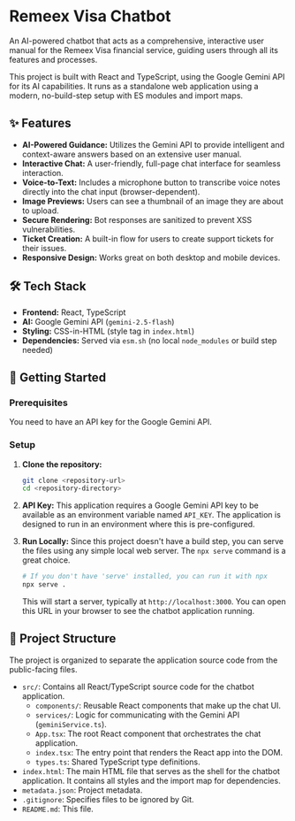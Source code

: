 # Remeex Visa Chatbot

An AI-powered chatbot that acts as a comprehensive, interactive user manual for the Remeex Visa financial service, guiding users through all its features and processes.

This project is built with React and TypeScript, using the Google Gemini API for its AI capabilities. It runs as a standalone web application using a modern, no-build-step setup with ES modules and import maps.

## ✨ Features

-   **AI-Powered Guidance:** Utilizes the Gemini API to provide intelligent and context-aware answers based on an extensive user manual.
-   **Interactive Chat:** A user-friendly, full-page chat interface for seamless interaction.
-   **Voice-to-Text:** Includes a microphone button to transcribe voice notes directly into the chat input (browser-dependent).
-   **Image Previews:** Users can see a thumbnail of an image they are about to upload.
-   **Secure Rendering:** Bot responses are sanitized to prevent XSS vulnerabilities.
-   **Ticket Creation:** A built-in flow for users to create support tickets for their issues.
-   **Responsive Design:** Works great on both desktop and mobile devices.

## 🛠️ Tech Stack

-   **Frontend:** React, TypeScript
-   **AI:** Google Gemini API (`gemini-2.5-flash`)
-   **Styling:** CSS-in-HTML (style tag in `index.html`)
-   **Dependencies:** Served via `esm.sh` (no local `node_modules` or build step needed)

## 🚀 Getting Started

### Prerequisites

You need to have an API key for the Google Gemini API.

### Setup

1.  **Clone the repository:**
    ```bash
    git clone <repository-url>
    cd <repository-directory>
    ```

2.  **API Key:**
    This application requires a Google Gemini API key to be available as an environment variable named `API_KEY`. The application is designed to run in an environment where this is pre-configured.

3.  **Run Locally:**
    Since this project doesn't have a build step, you can serve the files using any simple local web server. The `npx serve` command is a great choice.

    ```bash
    # If you don't have 'serve' installed, you can run it with npx
    npx serve .
    ```
    This will start a server, typically at `http://localhost:3000`. You can open this URL in your browser to see the chatbot application running.

## 📁 Project Structure

The project is organized to separate the application source code from the public-facing files.

-   `src/`: Contains all React/TypeScript source code for the chatbot application.
    -   `components/`: Reusable React components that make up the chat UI.
    -   `services/`: Logic for communicating with the Gemini API (`geminiService.ts`).
    -   `App.tsx`: The root React component that orchestrates the chat application.
    -   `index.tsx`: The entry point that renders the React app into the DOM.
    -   `types.ts`: Shared TypeScript type definitions.
-   `index.html`: The main HTML file that serves as the shell for the chatbot application. It contains all styles and the import map for dependencies.
-   `metadata.json`: Project metadata.
-   `.gitignore`: Specifies files to be ignored by Git.
-   `README.md`: This file.